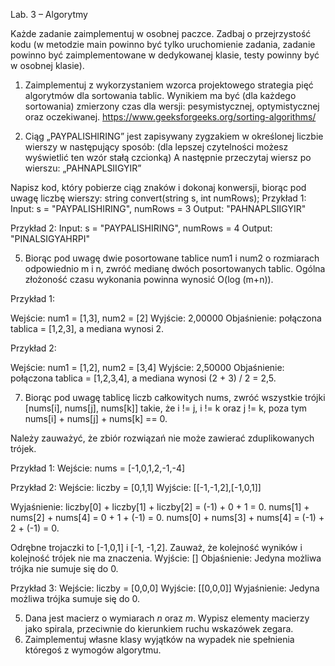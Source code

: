 Lab. 3 – Algorytmy

Każde zadanie zaimplementuj w osobnej paczce. Zadbaj o przejrzystość kodu (w
metodzie main powinno być tylko uruchomienie zadania, zadanie powinno być
zaimplementowane w dedykowanej klasie, testy powinny być w osobnej klasie).

1. Zaimplementuj z wykorzystaniem wzorca projektowego strategia pięć algorytmów dla
sortowania tablic. Wynikiem ma być (dla każdego sortowania) zmierzony czas dla
wersji: pesymistycznej, optymistycznej oraz oczekiwanej.
https://www.geeksforgeeks.org/sorting-algorithms/

3. Ciąg „PAYPALISHIRING” jest zapisywany zygzakiem w określonej liczbie wierszy w
następujący sposób:
(dla lepszej czytelności możesz wyświetlić ten wzór stałą czcionką)
A następnie przeczytaj wiersz po wierszu: „PAHNAPLSIIGYIR”

Napisz kod, który pobierze ciąg znaków i dokonaj konwersji, biorąc pod uwagę liczbę
wierszy:
string convert(string s, int numRows);
Przykład 1:
Input: s = "PAYPALISHIRING", numRows = 3
Output: "PAHNAPLSIIGYIR"

Przykład 2:
Input: s = "PAYPALISHIRING", numRows = 4
Output: "PINALSIGYAHRPI"

5. Biorąc pod uwagę dwie posortowane tablice num1 i num2 o rozmiarach odpowiednio
m i n, zwróć medianę dwóch posortowanych tablic.
Ogólna złożoność czasu wykonania powinna wynosić O(log (m+n)).

Przykład 1:

Wejście: num1 = [1,3], num2 = [2] Wyjście: 2,00000
Objaśnienie: połączona tablica = [1,2,3], a mediana wynosi 2.

Przykład 2:

Wejście: num1 = [1,2], num2 = [3,4] Wyjście: 2,50000
Objaśnienie: połączona tablica = [1,2,3,4], a mediana wynosi (2 + 3) / 2 = 2,5.

7. Biorąc pod uwagę tablicę liczb całkowitych nums, zwróć wszystkie trójki [nums[i],
nums[j], nums[k]] takie, że i != j, i != k oraz j != k, poza tym nums[i] + nums[j] + nums[k] == 0.

Należy zauważyć, że zbiór rozwiązań nie może zawierać zduplikowanych trójek.

Przykład 1:
Wejście: nums = [-1,0,1,2,-1,-4]

Przykład 2:
Wejście: liczby = [0,1,1] Wyjście: [[-1,-1,2],[-1,0,1]]

Wyjaśnienie:
liczby[0] + liczby[1] + liczby[2] = (-1) + 0 + 1 = 0.
nums[1] + nums[2] + nums[4] = 0 + 1 + (-1) = 0.
nums[0] + nums[3] + nums[4] = (-1) + 2 + (-1) = 0.

Odrębne trojaczki to [-1,0,1] i [-1, -1,2].
Zauważ, że kolejność wyników i kolejność trójek nie ma znaczenia.
Wyjście: []
Objaśnienie: Jedyna możliwa trójka nie sumuje się do 0.

Przykład 3:
Wejście: liczby = [0,0,0] Wyjście: [[0,0,0]]
Wyjaśnienie: Jedyna możliwa trójka sumuje się do 0.

5. Dana jest macierz o wymiarach *n* oraz *m*. Wypisz elementy macierzy jako spirala,
przeciwnie do kierunkiem ruchu wskazówek zegara.
6. Zaimplementuj własne klasy wyjątków na wypadek nie spełnienia któregoś z
wymogów algorytmu.
